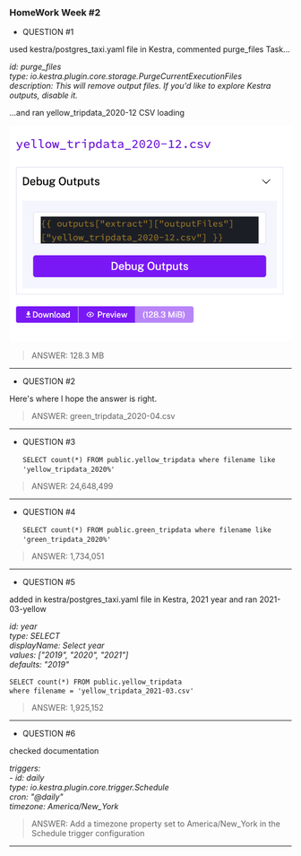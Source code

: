 ### HomeWork Week #2

- QUESTION #1

used kestra/postgres_taxi.yaml file in Kestra, commented purge_files Task...

*id: purge_files*<br>
*type: io.kestra.plugin.core.storage.PurgeCurrentExecutionFiles*<br>
*description: This will remove output files. If you'd like to explore Kestra outputs, disable it.*

...and ran yellow_tripdata_2020-12 CSV loading

![q1 answer](images/q1.png)

> ANSWER: 128.3 MB

--------------------

- QUESTION #2

Here's where I hope the answer is right.

> ANSWER: green_tripdata_2020-04.csv

--------------------

- QUESTION #3

  `SELECT count(*) FROM public.yellow_tripdata where filename like 'yellow_tripdata_2020%'`

> ANSWER: 24,648,499

--------------------

- QUESTION #4

  `SELECT count(*) FROM public.green_tripdata where filename like 'green_tripdata_2020%'`

> ANSWER: 1,734,051

--------------------

- QUESTION #5

added in kestra/postgres_taxi.yaml file in Kestra, 2021 year and ran 2021-03-yellow

*id: year*<br>
*type: SELECT*<br>
*displayName: Select year*<br>
*values: ["2019", "2020", "2021"]*<br>
*defaults: "2019"*


    SELECT count(*) FROM public.yellow_tripdata
    where filename = 'yellow_tripdata_2021-03.csv'


> ANSWER: 1,925,152

--------------------

- QUESTION #6

checked documentation

*triggers:*<br>
  *- id: daily*<br>
    *type: io.kestra.plugin.core.trigger.Schedule*<br>
    *cron: "@daily"*<br>
    *timezone: America/New_York*

> ANSWER: Add a timezone property set to America/New_York in the Schedule trigger configuration

--------------------


